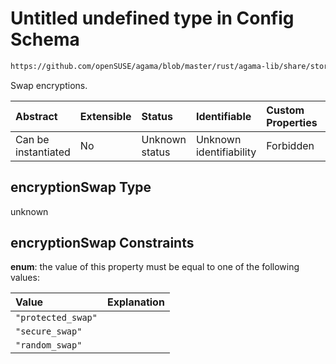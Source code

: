 # Untitled undefined type in Config Schema

```txt
https://github.com/openSUSE/agama/blob/master/rust/agama-lib/share/storage.schema.json#/$defs/encryptionSwap
```

Swap encryptions.

| Abstract            | Extensible | Status         | Identifiable            | Custom Properties | Additional Properties | Access Restrictions | Defined In                                                          |
| :------------------ | :--------- | :------------- | :---------------------- | :---------------- | :-------------------- | :------------------ | :------------------------------------------------------------------ |
| Can be instantiated | No         | Unknown status | Unknown identifiability | Forbidden         | Allowed               | none                | [storage.schema.json\*](storage.schema.json "open original schema") |

## encryptionSwap Type

unknown

## encryptionSwap Constraints

**enum**: the value of this property must be equal to one of the following values:

| Value              | Explanation |
| :----------------- | :---------- |
| `"protected_swap"` |             |
| `"secure_swap"`    |             |
| `"random_swap"`    |             |

